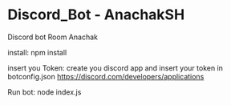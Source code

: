 # Discord_Bot - AnachakSH

Discord bot Room Anachak

install:
npm install

insert you Token:
create you discord app and insert your token in botconfig.json
https://discord.com/developers/applications

Run bot:
node index.js

